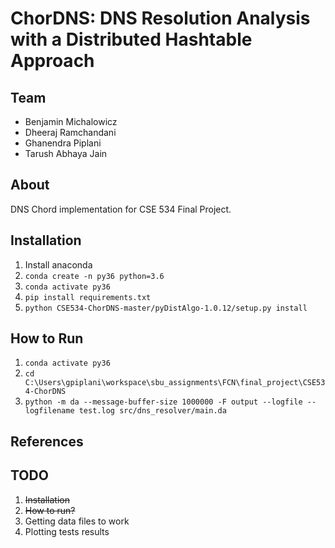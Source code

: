 # ChorDNS: DNS Resolution Analysis with a Distributed Hashtable Approach

## Team

* Benjamin Michalowicz
* Dheeraj Ramchandani
* Ghanendra Piplani
* Tarush Abhaya Jain 

## About

DNS Chord implementation for CSE 534 Final Project.

## Installation

1. Install anaconda
2. `conda create -n py36 python=3.6`
3. `conda activate py36`
4. `pip install requirements.txt`
5. `python ‪CSE534-ChorDNS-master/pyDistAlgo-1.0.12/setup.py install`


## How to Run

1. `conda activate py36`
2. `cd C:\Users\gpiplani\workspace\sbu_assignments\FCN\final_project\CSE534-ChorDNS`
3. `python -m da --message-buffer-size 1000000 -F output --logfile --logfilename test.log src/dns_resolver/main.da`

## References

## TODO

1. ~~Installation~~
2. ~~How to run?~~
3. Getting data files to work
4. Plotting tests results
